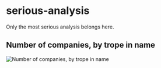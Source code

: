 # serious-analysis
Only the most serious analysis belongs here. 

## Number of companies, by trope in name
![Number of companies, by trope in name](https://github.com/swagitda/bhusa2018-bizhall/blob/master/serious-analysis/name-trope.png)